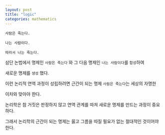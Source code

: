 ```yaml
---
layout: post
title: "logic"
categories: mathematics
---
```


```
사람은 죽는다.

나는 사람이다.

따라서 나는 죽는다.
```

<!-- begin_excerpt -->

삼단 논법에서 명제인 `사람은 죽는다` 와 그 다음 명제인 `나는 사람이다`를 `합성`하여

새로운 명제를 `생성` 했다.

<!-- end_excerpt -->

이런 논리적 연역 과정이 성립하려면 근간이 되는 명제 `사람은 죽는다`는 세상의 자명한

이차와 맞아야 한다.

논리학은 참 거짓은 판정하지 않고 연역 관계를 따져 새로운 명제를 만드는 과정이 중요하다.

그래서 논리학의 근간이 되는 명제는 옳고 그름을 따질 필요가 없는 절대적인 것이어야 한다.



































